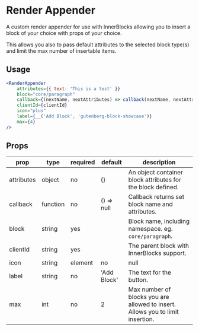 # Render Appender
A custom render appender for use with InnerBlocks allowing you to insert a block of your choice with props of your choice.

This allows you also to pass default attributes to the selected block type(s) and limit the max number of insertable items.

## Usage
```jsx
<RenderAppender
	attributes={{ text: 'This is a test' }}
	block="core/paragraph"
	callback={(nextName, nextAttributes) => callback(nextName, nextAttributes)}
	clientId={clientId}
	icon="plus"
	label={__('Add Block', 'gutenberg-block-showcase')}
	max={4}
/>
```

## Props
| prop       | type           | required | default     | description                                                                    |
|------------|----------------|----------|-------------|--------------------------------------------------------------------------------|
| attributes | object         | no       | {}          | An object container block attributes for the block defined.                    |
| callback   | function       | no       | () => null  | Callback returns set block name and attributes.                                |
| block      | string         | yes      |             | Block name, including namespace. eg. `core/paragraph`.                         |
| clientId   | string         | yes      |             | The parent block with InnerBlocks support.                                     |
| icon       | string|element | no       | null        | An icon to appear next to the label.                                           |
| label      | string         | no       | 'Add Block' | The text for the button.                                                       |
| max        | int            | no       | 2           | Max number of blocks you are allowed to insert. Allows you to limit insertion. |
